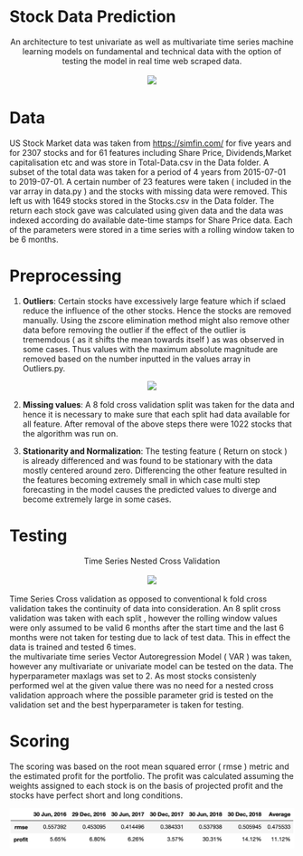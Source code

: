 # Stock Data Prediction


<p align="center">
  An architecture to test univariate as well as multivariate time series machine learning models on fundamental and technical data with the option of testing the model in real time web scraped data.</br></br>
  <img width="600"  src="https://d.stockcharts.com/img/chart-carousel/carousel-chart-04.png">
</p>

# Data
US Stock Market data was taken from https://simfin.com/ for five years and for 2307 stocks and for 61 features including Share Price, Dividends,Market capitalisation etc and was store in Total-Data.csv in the Data folder. A subset of the total data was taken for a period of 4 years from 2015-07-01 to 2019-07-01. A certain number of 23 features were taken ( included in the var array in data.py ) and the stocks with missing data were removed. This left us with 1649 stocks stored in the Stocks.csv in the Data folder. The return each stock gave was calculated using given data and the data was indexed according do available date-time stamps for Share Price data. Each of the parameters were stored in a time series with a rolling window taken to be 6 months.

# Preprocessing
1. **Outliers**: Certain stocks have excessively large feature which if sclaed reduce the influence of the other stocks. Hence the stocks are removed manually. Using the zscore elimination method might also remove other data before removing the outlier if the effect of the outlier is trememdous ( as it shifts the mean towards itself ) as was observed in some cases. Thus values with the maximum absolute magnitude are removed based on the number inputted in the values array in Outliers.py.

<p align="center">
  <img src= "Images/Screen2.gif" >
</p>

2. **Missing values**: A 8 fold cross validation split was taken for the data and hence it is necessary to make sure that each split had data available for all feature. After removal of the above steps there were 1022 stocks that the algorithm was run on.

3. **Stationarity and Normalization**: The testing feature ( Return on stock ) is already differenced and was found to be stationary with the data mostly centered around zero. Differencing the other feature resulted in the features becoming extremely small in which case multi step forecasting in the model causes the predicted values to diverge and become extremely large in some cases.

# Testing
<p align="center"> 
  Time Series Nested Cross Validation</br></br>
  <img src= "https://i.stack.imgur.com/fXZ6k.png" width = "60%">
</p>
Time Series Cross validation as opposed to conventional k fold cross validation takes the continuity of data into consideration. An 8 split cross validation was taken with each split , however the rolling window values were only assumed to be valid 6 months after the start time and the last 6 months were not taken for testing due to lack of test data. This in effect the data is trained and tested 6 times.</br>
the multivariate time series Vector Autoregression Model ( VAR ) was taken, however any multivariate or univariate model can be tested on the data. The hyperparameter maxlags was set to 2. As most stocks consistenly performed wel at the given value there was no need for a nested cross validation approach where the possible parameter grid is tested on the validation set and the best hyperparameter is taken for testing.

# Scoring
The scoring was based on the root mean squared error ( rmse ) metric and the estimated profit for the portfolio. The profit was calculated assuming the weights assigned to each stock is on the basis of projected profit and the stocks have perfect short and long conditions.
<p align="center"> 
  <img src= "Images/Scores.png" width = "100%">
</p>
